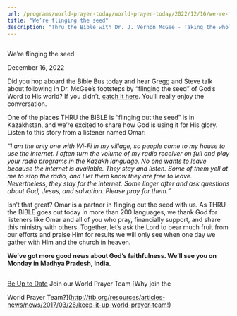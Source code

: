 ```yaml
---
url: /programs/world-prayer-today/world-prayer-today/2022/12/16/we-re-flinging-the-seed
title: "We’re flinging the seed"
description: "Thru the Bible with Dr. J. Vernon McGee - Taking the whole Word to the whole world"
---
```







## 
 We’re flinging the seed


December 16, 2022




Did you hop aboard the Bible Bus today and hear Gregg and Steve talk about following in Dr. McGee’s footsteps by “flinging the seed” of God’s Word to His world? If you didn’t, [catch it here](https://www.ttb.org/programs/the-5-year-study). You’ll really enjoy the conversation.

One of the places THRU the BIBLE is “flinging out the seed” is in Kazakhstan, and we’re excited to share how God is using it for His glory. Listen to this story from a listener named Omar:

*“I am the only one with Wi-Fi in my village, so people come to my house to use the internet. I often turn the volume of my radio receiver on full and play your radio programs in the Kazakh language. No one wants to leave because the internet is available. They stay and listen. Some of them yell at me to stop the radio, and I let them know they are free to leave. Nevertheless, they stay for the internet. Some linger after and ask questions about God, Jesus, and salvation. Please pray for them.”*

Isn’t that great? Omar is a partner in flinging out the seed with us. As THRU the BIBLE goes out today in more than 200 languages, we thank God for listeners like Omar and all of you who pray, financially support, and share this ministry with others. Together, let’s ask the Lord to bear much fruit from our efforts and praise Him for results we will only see when one day we gather with Him and the church in heaven. 

**We’ve got more good news about God’s faithfulness. We’ll see you on Monday in Madhya Pradesh, India.**







## 




[Be Up to Date](http://feeds.feedburner.com/WorldPrayerToday "World Prayer Today RSS Feed")
Join our World Prayer Team
[Why join the  

World Prayer Team?](http://ttb.org/resources/articles-news/news/2017/03/26/keep-it-up-world-prayer-team!)




